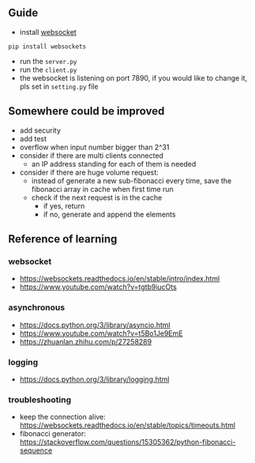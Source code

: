 ## Guide
- install [websocket](https://websockets.readthedocs.io/en/stable/intro/index.html)
```
pip install websockets
```
- run the `server.py` 
- run the `client.py` 
- the websocket is listening on port 7890, if you would like to change it, pls set in `setting.py` file

## Somewhere could be improved
- add security
- add test
- overflow when input number bigger than 2^31
- consider if there are multi clients connected
  - an IP address standing for each of them is needed
- consider if there are huge volume request:
  - instead of generate a new sub-fibonacci every time, save the fibonacci array in cache when first time run
  - check if the next request is in the cache
    - if yes, return
    - if no, generate and append the elements 

## Reference of learning
### websocket
- https://websockets.readthedocs.io/en/stable/intro/index.html
- https://www.youtube.com/watch?v=tgtb9iucOts
### asynchronous
- https://docs.python.org/3/library/asyncio.html
- https://www.youtube.com/watch?v=t5Bo1Je9EmE
- https://zhuanlan.zhihu.com/p/27258289
### logging
- https://docs.python.org/3/library/logging.html
### troubleshooting
- keep the connection alive: https://websockets.readthedocs.io/en/stable/topics/timeouts.html
- fibonacci generator: https://stackoverflow.com/questions/15305362/python-fibonacci-sequence